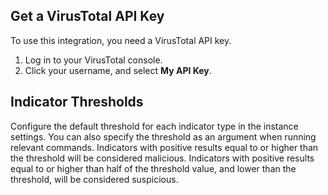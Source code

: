 ## Get a VirusTotal API Key
To use this integration, you need a VirusTotal API key.
1. Log in to your VirusTotal console.
2. Click your username, and select **My API Key**.

## Indicator Thresholds
Configure the default threshold for each indicator type in the instance settings.
You can also specify the threshold as an argument when running relevant commands.
Indicators with positive results equal to or higher than the threshold will be considered malicious.
Indicators with positive results equal to or higher than half of the threshold value, and lower than the threshold, will be considered suspicious.